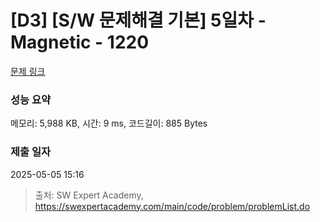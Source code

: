 # [D3] [S/W 문제해결 기본] 5일차 - Magnetic - 1220 

[문제 링크](https://swexpertacademy.com/main/code/problem/problemDetail.do?contestProbId=AV14hwZqABsCFAYD) 

### 성능 요약

메모리: 5,988 KB, 시간: 9 ms, 코드길이: 885 Bytes

### 제출 일자

2025-05-05 15:16



> 출처: SW Expert Academy, https://swexpertacademy.com/main/code/problem/problemList.do